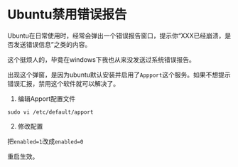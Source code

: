 # Ubuntu禁用错误报告

Ubuntu在日常使用时，经常会弹出一个错误报告窗口，提示你“XXX已经崩溃，是否发送错误信息”之类的内容。

这个挺烦人的，毕竟在windows下我也从来没发送过系统错误报告。

出现这个弹窗，是因为ubuntu默认安装并启用了`Appport`这个服务。如果不想提示错误汇报，禁用这个软件就可以解决了。

1. 编辑Apport配置文件

```shell
sudo vi /etc/default/apport
```

2. 修改配置

把`enabled=1`改成`enabled=0`

重启生效。

